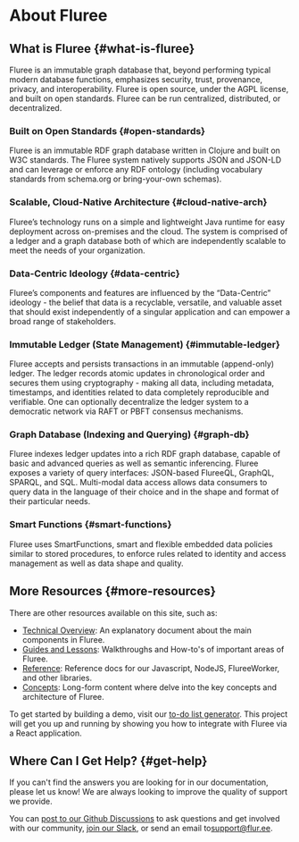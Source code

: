 # About Fluree

## What is Fluree {#what-is-fluree}

Fluree is an immutable graph database that, beyond performing typical modern database functions,
emphasizes security, trust, provenance, privacy, and interoperability. Fluree is open source, under
the AGPL license, and built on open standards. Fluree can be run centralized, distributed, or
decentralized.

### Built on Open Standards {#open-standards}

Fluree is an immutable RDF graph database written in Clojure and built on W3C standards.
The Fluree system natively supports JSON and JSON-LD and can leverage or enforce any RDF
ontology (including vocabulary standards from schema.org or bring-your-own schemas).

### Scalable, Cloud-Native Architecture {#cloud-native-arch}

Fluree’s technology runs on a simple and lightweight Java runtime for easy deployment across
on-premises and the cloud. The system is comprised of a ledger and a graph database both of
which are independently scalable to meet the needs of your organization.

### Data-Centric Ideology {#data-centric}

Fluree’s components and features are influenced by the “Data-Centric” ideology - the belief that
data is a recyclable, versatile, and valuable asset that should exist independently of a singular
application and can empower a broad range of stakeholders.

### Immutable Ledger (State Management) {#immutable-ledger}

Fluree accepts and persists transactions in an immutable (append-only) ledger. The ledger records
atomic updates in chronological order and secures them using cryptography - making all data,
including metadata, timestamps, and identities related to data completely reproducible and
verifiable. One can optionally decentralize the ledger system to a democratic network via RAFT or
PBFT consensus mechanisms.

### Graph Database (Indexing and Querying) {#graph-db}

Fluree indexes ledger updates into a rich RDF graph database, capable of basic and advanced
queries as well as semantic inferencing. Fluree exposes a variety of query interfaces: JSON-based
FlureeQL, GraphQL, SPARQL, and SQL. Multi-modal data access allows data consumers to query
data in the language of their choice and in the shape and format of their particular needs.

### Smart Functions {#smart-functions}

Fluree uses SmartFunctions, smart and flexible
embedded data policies similar to stored procedures, to enforce rules related to identity and
access management as well as data shape and quality.

## More Resources {#more-resources}

There are other resources available on this site, such as:

- [Technical Overview](/concepts/technical_overview.md): An explanatory document about the main
  components in Fluree.
- [Guides and Lessons](/guides/guides.mdx): Walkthroughs and How-to's of important areas of Fluree.
- [Reference](/reference/reference.mdx): Reference docs for our Javascript, NodeJS, FlureeWorker, and
  other libraries.
- [Concepts](/concepts/concepts.mdx): Long-form content where delve into the key concepts and
  architecture of Fluree.

To get started by building a demo, visit our [to-do list generator](https://github.com/fluree/to-do-lists-generator).
This project will get you up and running by showing you how to integrate with Fluree via a
React application.

## Where Can I Get Help? {#get-help}

If you can't find the answers you are looking for in our documentation, please
let us know! We are always looking to improve the quality of support we provide.

You can [post to our Github Discussions](https://github.com/fluree/db/discussions) to ask questions
and get involved with our community, [join our Slack](https://launchpass.com/flureedb), or send an
email to[support@flur.ee](mailto:support@flur.ee).
